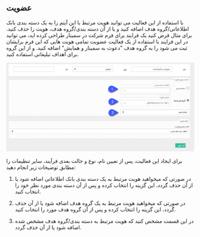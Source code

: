 ﻿## عضویت

با استفاده از این فعالیت می توانید هویت مرتبط با این آیتم را به یک دسته بندی بانک اطلاعاتی/گروه هدف اضافه کنید و یا از آن دسته بندی/گروه هدف، هویت را حذف کنید. برای مثال فرض کنید یک فرایند برای فرم شرکت در سمینار طراحی کرده اید، می توانید در این فرایند با استفاده از یک فعالیت عضویت تمامی هویت هایی که این فرم برایشان ثبت می شود را به گروه هدف "دعوت به سمینار و همایش" اضافه کنید. و از این گروه برای اهداف تبلیغاتی استفاده کنید.

![](Membership.png)

برای ایجاد این فعالیت، پس از تعیین نام، نوع و حالت بعدی فرآیند، سایر تنظیمات را مطابق توضیحات زیر انجام دهید: 

1. در صورتی که میخواهید هویت مرتبط به یک دسته بندی بانک اطلاعاتی اضافه شود یا از آن حذف گردد، این گزینه را انتخاب کرده و پس از آن دسته بندی مورد نظر خود را انتخاب کنید.

2. در صورتی که میخواهید هویت مرتبط به یک گروه هدف اضافه شود یا از آن حذف گردد، این گزینه را انتخاب کرده و پس از آن گروه هدف مورد را انتخاب کنید.

3. در این قسمت مشخص کنید که هویت مرتبط به دسته بندی/گروه هدف مشخص شده اضافه شود یا از آن حذف گردد.